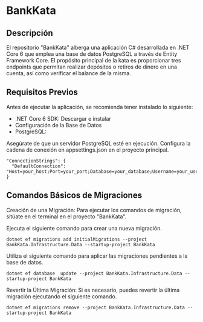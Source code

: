 # BankKata

## Descripción
El repositorio "BankKata" alberga una aplicación C# desarrollada en .NET Core 6 que emplea una base de datos PostgreSQL a través de Entity Framework Core. El propósito principal de la kata es proporcionar tres endpoints que permitan realizar depósitos o retiros de dinero en una cuenta, así como verificar el balance de la misma.

## Requisitos Previos
Antes de ejecutar la aplicación, se recomienda tener instalado lo siguiente:

- .NET Core 6 SDK: Descargar e instalar
- Configuración de la Base de Datos
- PostgreSQL:

Asegúrate de que un servidor PostgreSQL esté en ejecución.
Configura la cadena de conexión en appsettings.json en el proyecto principal.

```
"ConnectionStrings": {
  "DefaultConnection": "Host=your_host;Port=your_port;Database=your_database;Username=your_username;Password=your_password;"
}
```

## Comandos Básicos de Migraciones
Creación de una Migración:
Para ejecutar los comandos de migración, sitúate en el terminal en el proyecto "BankKata".

Ejecuta el siguiente comando para crear una nueva migración.
```
dotnet ef migrations add initialMigrations --project BankKata.Infrastructure.Data --startup-project BankKata
```
Utiliza el siguiente comando para aplicar las migraciones pendientes a la base de datos.
```
dotnet ef database  update --project BankKata.Infrastructure.Data --startup-project BankKata
```
Revertir la Última Migración:
Si es necesario, puedes revertir la última migración ejecutando el siguiente comando.
```
dotnet ef migrations remove --project BankKata.Infrastructure.Data --startup-project BankKata
```